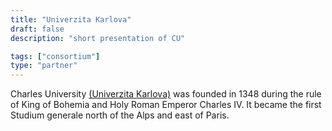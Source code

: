 ```yaml
---
title: "Univerzita Karlova"
draft: false
description: "short presentation of CU"

tags: ["consortium"]
type: "partner" 
---
```


Charles University [(Univerzita Karlova)](https://cuni.cz/UKEN-1.html) was founded in 1348 during the rule of King of Bohemia and Holy Roman Emperor Charles IV. It became the first Studium generale north of the Alps and east of Paris.
